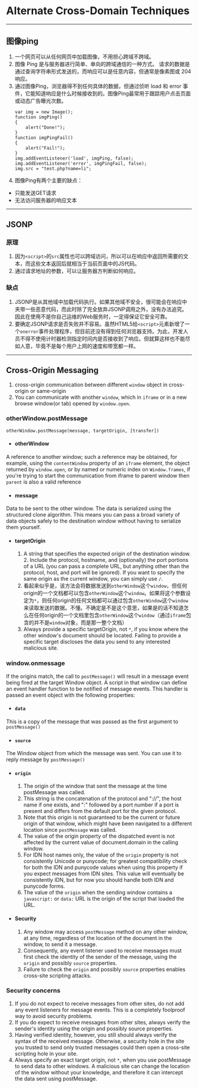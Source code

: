 # Alternate Cross-Domain Techniques

***
## 图像ping
1. 一个网页可以从任何网页中加载图像，不用担心跨域不跨域。
2. 图像 Ping 是与服务器进行简单、单向的跨域通信的一种方式。 请求的数据是通过查询字符串形式发送的，而响应可以是任意内容，但通常是像素图或 204 响应。
3. 通过图像Ping，浏览器得不到任何具体的数据，但通过侦听 load 和 error 事件，它能知道响应是什么时候接收到的。图像Ping最常用于跟踪用户点击页面或动态广告曝光次数。
    ```
    var img = new Image();
    function imgPing()
    {
        alert("Done!");
    }
    function imgPingFail()
    {
        alert("Fail!");
    }
    img.addEventListener('load', imgPing, false);
    img.addEventListener('error', imgPingFail, false);
    img.src = "test.php?name=li";
    ```
4. 图像Ping有两个主要的缺点：
  * 只能发送GET请求
  * 无法访问服务器的响应文本


***
## JSONP
### 原理
1. 因为`<script>`的`src`属性也可以跨域访问，所以可以在响应中返回所需要的文本，而这些文本返回后就相当于当前页面中的JS代码。
2. 通过请求地址的参数，可以让服务器方判断如何响应。

### 缺点
1. JSONP是从其他域中加载代码执行。如果其他域不安全，很可能会在响应中夹带一些恶意代码，而此时除了完全放弃JSONP调用之外，没有办法追究。因此在使用不是你自己运维的Web服务时，一定得保证它安全可靠。
2. 要确定JSONP请求是否失败并不容易。虽然HTML5给`<script>`元素新增了一个`onerror`事件处理程序，但目前还没有得到任何浏览器支持。为此，开发人员不得不使用计时器检测指定时间内是否接收到了响应。但就算这样也不能尽如人意，毕竟不是每个用户上网的速度和带宽都一样。


***
## Cross-Origin Messaging
1. cross-origin communication between different `window` object in cross-origin or same-origin
2. You can communicate with another `window`, which in `iframe` or in a new browse window(or tab) opened by `window.open`.

### otherWindow.postMessage
  `otherWindow.postMessage(message, targetOrigin, [transfer])`  
* #### otherWindow
A reference to another window; such a reference may be obtained, for example, using the `contentWindow` property of an `iframe` element, the object returned by `window.open`, or by named or numeric index on `Window.frames`, if you're trying to start the communication from iframe to parent window then `parent` is also a valid reference

* #### message
Data to be sent to the other window. The data is serialized using the structured clone algorithm. This means you can pass a broad variety of data objects safely to the destination window without having to serialize them yourself.

* #### targetOrigin
  1. A string that specifies the expected origin of the destination window. 2. Include the protocol, hostname, and (optionally) the port portions of a URL (you can pass a complete URL, but anything other than the protocol, host, and port will be ignored). If you want to specify the same origin as the current window, you can simply use `/`.
  3. 看起来似乎是，该方法会将数据发送到`otherWindow`这个`window`，但任何origin的一个文档都可以包含`otherWindow`这个`window`。如果将这个参数设定为`*`，则任何origin的任何文档都可以通过包含`otherWindow`这个`window`来读取发送的数据。不懂。不确定是不是这个意思，如果是的话不知道怎么在任何origin的一个文档里包含`otherWindow`这个`window`（通过`iframe`包含的并不是`window`对象，而是那一整个文档）
  4. Always provide a specific targetOrigin, not `*`, if you know where the other window's document should be located. Failing to provide a specific target discloses the data you send to any interested malicious site.

### window.onmessage
If the origins match, the call to `postMessage()` will result in a message event being fired at the target Window object. A script in that window can define an event handler function to be notified of message events. This handler is passed an event object with the following properties:
* #### `data`
This is a copy of the message that was passed as the first argument to `postMessage()`
* #### `source`
The Window object from which the message was sent. You can use it to reply message by `postMessage()`
* #### `origin`
  1. The origin of the window that sent the message at the time postMessage was called.
  2. This string is the concatenation of the protocol and "://", the host name if one exists, and ":" followed by a port number if a port is present and differs from the default port for the given protocol.
  3. Note that this origin is not guaranteed to be the current or future origin of that window, which might have been navigated to a different location since `postMessage` was called.
  4. The value of the origin property of the dispatched event is not affected by the current value of document.domain in the calling window.
  5. For IDN host names only, the value of the `origin` property is not consistently Unicode or punycode; for greatest compatibility check for both the IDN and punycode values when using this property if you expect messages from IDN sites. This value will eventually be consistently IDN, but for now you should handle both IDN and punycode forms.
  6. The value of the `origin` when the sending window contains a `javascript:` or `data:` URL is the origin of the script that loaded the URL.
* #### Security
  1. Any window may access `postMessage` method on any other window, at any time, regardless of the location of the document in the window, to send it a message.
  2. Consequently, any event listener used to receive messages must first check the identity of the sender of the message, using the `origin` and possibly `source` properties.
  3. Failure to check the `origin` and possibly `source` properties enables cross-site scripting attacks.

### Security concerns
1. If you do not expect to receive messages from other sites, do not add any event listeners for message events. This is a completely foolproof way to avoid security problems.
2. If you do expect to receive messages from other sites, always verify the sender's identity using the origin and possibly source properties.
3. Having verified identity, however, you still should always verify the syntax of the received message. Otherwise, a security hole in the site you trusted to send only trusted messages could then open a cross-site scripting hole in your site.
4. Always specify an exact target origin, not `*`, when you use postMessage to send data to other windows. A malicious site can change the location of the window without your knowledge, and therefore it can intercept the data sent using postMessage.
